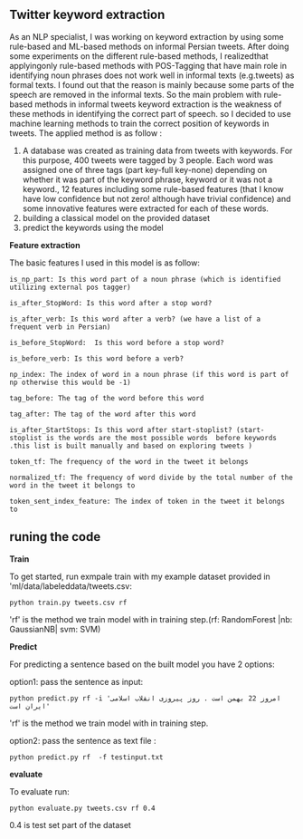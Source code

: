 **Twitter keyword extraction**
---
As an NLP specialist, I was working on keyword extraction by using some rule-based and ML-based methods on informal Persian tweets. After doing some experiments on the different rule-based methods, I realizedthat applyingonly rule-based methods with POS-Tagging that have main role  in identifying noun phrases does not work well in informal texts (e.g.tweets) as formal texts. I found out that the reason is mainly because some parts of the speech are removed in the informal texts. So the main problem with rule-based methods in informal tweets keyword extraction is the  weakness of these methods in identifying the correct part of speech. so I decided to use machine learning methods to train the correct position of keywords in tweets. The applied method is as follow :

1) A database was created as training data from tweets with keywords. For this purpose, 400 tweets were tagged by 3 people. Each word was assigned one of three tags (part key-full key-none) depending on whether it was part of the keyword  phrase, keyword or it was not a keyword., 12 features including some rule-based features (that I know have low confidence but not zero! although have trivial confidence) and some innovative features were extracted for each of these words.
2) building a classical model on the provided dataset
3) predict the keywords using the model



 **Feature extraction**
 
The basic features I used in this model is as follow:
 
    is_np_part: Is this word part of a noun phrase (which is identified utilizing external pos tagger)

    is_after_StopWord: Is this word after a stop word?

    is_after_verb: Is this word after a verb? (we have a list of a frequent verb in Persian)

    is_before_StopWord:  Is this word before a stop word?

    is_before_verb: Is this word before a verb?

    np_index: The index of word in a noun phrase (if this word is part of np otherwise this would be -1)

    tag_before: The tag of the word before this word

    tag_after: The tag of the word after this word

    is_after_StartStops: Is this word after start-stoplist? (start-stoplist is the words are the most possible words  before keywords .this list is built manually and based on exploring tweets )

    token_tf: The frequency of the word in the tweet it belongs

    normalized_tf: The frequency of word divide by the total number of the word in the tweet it belongs to

    token_sent_index_feature: The index of token in the tweet it belongs to 


 **runing the code**
 -
 **Train**
 
To get started, run exmpale train with my example dataset provided in 'ml/data/labeleddata/tweets.csv: 

    python train.py tweets.csv rf
    
'rf' is the method we train model with in training step.(rf: RandomForest |nb: GaussianNB| svm: SVM)

**Predict** 

For predicting a sentence based on the built model you have 2 options:

option1: pass the sentence as input:

    python predict.py rf -i 'امروز 22 بهمن است . روز پیروزی انقلاب اسلامی ایران است'

'rf' is the method we train model with in training step.

option2: pass the sentence as text file :

    python predict.py rf  -f testinput.txt

**evaluate**

To evaluate run:

    python evaluate.py tweets.csv rf 0.4

0.4 is test set part of the dataset 
